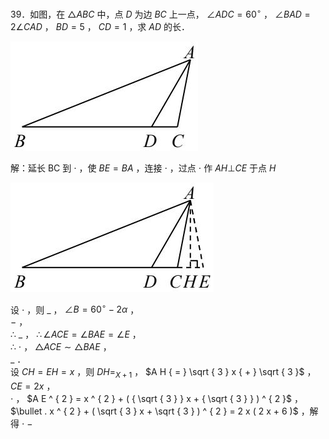 39．如图，在 $\triangle A B C$ 中，点 $D$ 为边 $B C$ 上一点， $\angle A D C = 6 0 ^ { \circ }$ ， $\angle B A D { = } 2 \angle C A D$ ， $B D { = } 5$ ， $C D = 1$ ，求 $A D$ 的长．

![](<../../qs_image_DB/专题1-6_二倍角的解题策略：倍半角模型与绝配角（解析版）_/2dc78ddc1104db1048909a59cdae82193927199bc0aaa2acf697aaec011baa5b.jpg>)

解：延长 BC 到 $\cdot$ ，使 $B E { = } B A$ ，连接 $\cdot$ ，过点 $\cdot$ 作 $A H \bot C E$ 于点 $H$

![](<../../qs_image_DB/专题1-6_二倍角的解题策略：倍半角模型与绝配角（解析版）_/3855d218a55ddf52e0c9a48ce57ab21c2edf5fa78e5a5e3be87c816d9106b30d.jpg>)

设 $\cdot$ ，则 $\_$ ， $\angle B = 6 0 ^ { \circ } - 2 \alpha$ ，   
$-$ ，   
∴ $\_$ ， $\therefore \angle A C E = \angle B A E = \angle E$ ，   
∴ $\cdot$ ， $\triangle A C E \sim \triangle B A E$ ，   
$\_$ ．   
设 $C H { = } E H { = } x$ ，则 $D H { = } _ { X + 1 }$ ， $A H { = } \sqrt { 3 } x { + } \sqrt { 3 }$ ， $C E { = } 2 x$ ，   
$\cdot$ ， $A E ^ { 2 } = x ^ { 2 } + ( { \sqrt { 3 } } x + { \sqrt { 3 } } ) ^ { 2 }$ ，   
$\bullet . x ^ { 2 } + ( \sqrt { 3 } x + \sqrt { 3 } ) ^ { 2 } = 2 x ( 2 x + 6 )$ ，解得 $\cdot$ $-$
